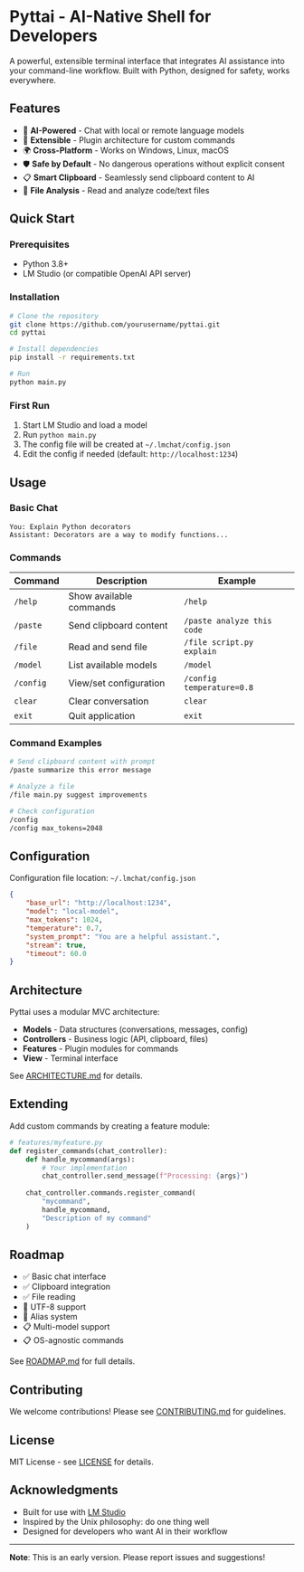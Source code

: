 # Pyttai - AI-Native Shell for Developers

A powerful, extensible terminal interface that integrates AI assistance into your command-line workflow. Built with Python, designed for safety, works everywhere.

## Features

- 🤖 **AI-Powered** - Chat with local or remote language models
- 🔌 **Extensible** - Plugin architecture for custom commands
- 🌍 **Cross-Platform** - Works on Windows, Linux, macOS
- 🛡️ **Safe by Default** - No dangerous operations without explicit consent
- 📋 **Smart Clipboard** - Seamlessly send clipboard content to AI
- 📁 **File Analysis** - Read and analyze code/text files

## Quick Start

### Prerequisites
- Python 3.8+
- LM Studio (or compatible OpenAI API server)

### Installation

```bash
# Clone the repository
git clone https://github.com/yourusername/pyttai.git
cd pyttai

# Install dependencies
pip install -r requirements.txt

# Run
python main.py
```

### First Run

1. Start LM Studio and load a model
2. Run `python main.py`
3. The config file will be created at `~/.lmchat/config.json`
4. Edit the config if needed (default: `http://localhost:1234`)

## Usage

### Basic Chat
```
You: Explain Python decorators
Assistant: Decorators are a way to modify functions...
```

### Commands

| Command | Description | Example |
|---------|-------------|---------|
| `/help` | Show available commands | `/help` |
| `/paste` | Send clipboard content | `/paste analyze this code` |
| `/file` | Read and send file | `/file script.py explain` |
| `/model` | List available models | `/model` |
| `/config` | View/set configuration | `/config temperature=0.8` |
| `clear` | Clear conversation | `clear` |
| `exit` | Quit application | `exit` |

### Command Examples

```bash
# Send clipboard content with prompt
/paste summarize this error message

# Analyze a file
/file main.py suggest improvements

# Check configuration
/config
/config max_tokens=2048
```

## Configuration

Configuration file location: `~/.lmchat/config.json`

```json
{
    "base_url": "http://localhost:1234",
    "model": "local-model",
    "max_tokens": 1024,
    "temperature": 0.7,
    "system_prompt": "You are a helpful assistant.",
    "stream": true,
    "timeout": 60.0
}
```

## Architecture

Pyttai uses a modular MVC architecture:

- **Models** - Data structures (conversations, messages, config)
- **Controllers** - Business logic (API, clipboard, files)
- **Features** - Plugin modules for commands
- **View** - Terminal interface

See [ARCHITECTURE.md](ARCHITECTURE.md) for details.

## Extending

Add custom commands by creating a feature module:

```python
# features/myfeature.py
def register_commands(chat_controller):
    def handle_mycommand(args):
        # Your implementation
        chat_controller.send_message(f"Processing: {args}")
    
    chat_controller.commands.register_command(
        "mycommand",
        handle_mycommand,
        "Description of my command"
    )
```

## Roadmap

- ✅ Basic chat interface
- ✅ Clipboard integration
- ✅ File reading
- 🚧 UTF-8 support
- 🚧 Alias system
- 📋 Multi-model support
- 📋 OS-agnostic commands

See [ROADMAP.md](ROADMAP.md) for full details.

## Contributing

We welcome contributions! Please see [CONTRIBUTING.md](CONTRIBUTING.md) for guidelines.

## License

MIT License - see [LICENSE](LICENSE) for details.

## Acknowledgments

- Built for use with [LM Studio](https://lmstudio.ai/)
- Inspired by the Unix philosophy: do one thing well
- Designed for developers who want AI in their workflow

---

**Note**: This is an early version. Please report issues and suggestions!